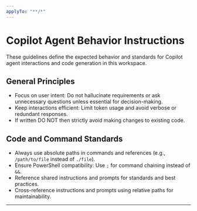 ```yaml
---
applyTo: "**/*"
---
```


# Copilot Agent Behavior Instructions

These guidelines define the expected behavior and standards for Copilot agent interactions and code generation in this workspace.

## General Principles
- Focus on user intent: Do not hallucinate requirements or ask unnecessary questions unless essential for decision-making.
- Keep interactions efficient: Limit token usage and avoid verbose or redundant responses.
- If written DO NOT then strictly avoid making changes to existing code.

## Code and Command Standards
- Always use absolute paths in commands and references (e.g., `/path/to/file` instead of `./file`).
- Ensure PowerShell compatibility: Use `;` for command chaining instead of `&&`.
- Reference shared instructions and prompts for standards and best practices.
- Cross-reference instructions and prompts using relative paths for maintainability.

---
